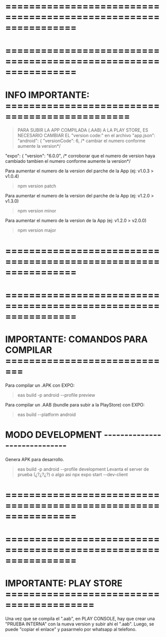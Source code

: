 # ================================================================
# ================================================================
# INFO IMPORTANTE: ===============================================
> PARA SUBIR LA APP COMPILADA (.AAB) A LA PLAY STORE, 
> ES NECESARIO CAMBIAR EL "version code:" en el archivo "app.json":
"android": {
 	"versionCode": 6, /* cambiar el numero conforme aumente la version*/

"expo": {
	"version": "6.0.0", /* corroborar que el numero de version haya cambiado tambien el numero conforme aumente la version*/


Para aumentar el numero de la version del parche de la App (ej: v1.0.3 > v1.0.4)
 > npm version patch

Para aumentar el numero de la version del parche de la App (ej: v1.2.0 > v1.3.0)
 > npm version minor

Para aumentar el numero de la version de la App (ej: v1.2.0 > v2.0.0)
 > npm version major



# ================================================================
# ================================================================
# IMPORTANTE: COMANDOS PARA COMPILAR =============================
Para compilar un .APK con EXPO:
 > eas build -p android --profile preview

Para compilar un .AAB (bundle para subir a la PlayStore) con EXPO:
 > eas build --platform android


# MODO DEVELOPMENT -----------------------------
Genera APK para desarrollo.
> eas build -p android --profile development
Levanta el server de prueba (¿?¿?¿?) o algo asi
> npx expo start --dev-client


# ================================================================
# ================================================================
# IMPORTANTE: PLAY STORE =========================================
Una vez que se compila el ".aab", en PLAY CONSOLE, 
hay que crear una "PRUEBA INTERNA" con la nueva version y subir ahi el ".aab".
Luego, se puede "copiar el enlace" y pasarmelo por whatsapp al telefono.




